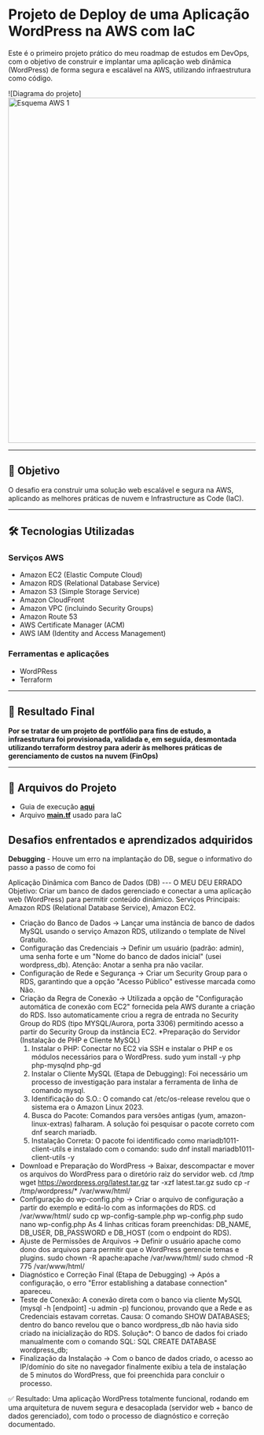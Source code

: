 # Projeto de Deploy de uma Aplicação WordPress na AWS com IaC

Este é o primeiro projeto prático do meu roadmap de estudos em DevOps, com o objetivo de construir e implantar uma aplicação web dinâmica (WordPress) de forma segura e escalável na AWS, utilizando infraestrutura como código.


![Diagrama do projeto]<img width="1351" height="701" alt="Esquema AWS 1" src="https://github.com/user-attachments/assets/93ab373c-ed84-4a70-9098-436816679de9" />


---

## 🎯 Objetivo

O desafio era construir uma solução web escalável e segura na AWS, aplicando as melhores práticas de nuvem e Infrastructure as Code (IaC).

---

## 🛠️ Tecnologias Utilizadas

### Serviços AWS
* Amazon EC2 (Elastic Compute Cloud)
* Amazon RDS (Relational Database Service)
* Amazon S3 (Simple Storage Service)
* Amazon CloudFront
* Amazon VPC (incluindo Security Groups)
* Amazon Route 53
* AWS Certificate Manager (ACM)
* AWS IAM (Identity and Access Management)

### Ferramentas e aplicações
* WordPRess
* Terraform

---

## 🚀 Resultado Final

**Por se tratar de um projeto de portfólio para fins de estudo, a infraestrutura foi provisionada, validada e, em seguida, desmontada utilizando terraform destroy para aderir às melhores práticas de gerenciamento de custos na nuvem (FinOps)**

---

## 📂 Arquivos do Projeto

* Guia de execução [**aqui**](https://github.com/julioccamargo/artigos/blob/main/01-como-criar-site-estatico-aws.md)
* Arquivo [**main.tf**](main.tf) usado para IaC

## Desafios enfrentados e aprendizados adquiridos
**Debugging** - Houve um erro na implantação do DB, segue o informativo do passo a passo de como foi

Aplicação Dinâmica com Banco de Dados (DB) --- O MEU DEU ERRADO
Objetivo: Criar um banco de dados gerenciado e conectar a uma aplicação web (WordPress) para permitir conteúdo dinâmico. Serviços Principais: Amazon RDS (Relational Database Service), Amazon EC2.

* Criação do Banco de Dados → Lançar uma instância de banco de dados MySQL usando o serviço Amazon RDS, utilizando o template de Nível Gratuito.
* Configuração das Credenciais → Definir um usuário (padrão: admin), uma senha forte e um "Nome do banco de dados inicial" (usei wordpress_db). Atenção: Anotar a senha pra não vacilar.
* Configuração de Rede e Segurança → Criar um Security Group para o RDS, garantindo que a opção "Acesso Público" estivesse marcada como Não.
* Criação da Regra de Conexão → Utilizada a opção de "Configuração automática de conexão com EC2" fornecida pela AWS durante a criação do RDS. Isso automaticamente criou a regra de entrada no Security Group do RDS (tipo MYSQL/Aurora, porta 3306) permitindo acesso a partir do Security Group da instância EC2.
*Preparação do Servidor (Instalação de PHP e Cliente MySQL) 
    1. Instalar o PHP: Conectar no EC2 via SSH e instalar o PHP e os módulos necessários para o WordPress. sudo yum install -y php php-mysqlnd php-gd
    2. Instalar o Cliente MySQL (Etapa de Debugging): Foi necessário um processo de investigação para instalar a ferramenta de linha de comando mysql.
    3. Identificação do S.O.: O comando cat /etc/os-release revelou que o sistema era o Amazon Linux 2023.
    4. Busca do Pacote: Comandos para versões antigas (yum, amazon-linux-extras) falharam. A solução foi pesquisar o pacote correto com dnf search mariadb.
    5. Instalação Correta: O pacote foi identificado como mariadb1011-client-utils e instalado com o comando: sudo dnf install mariadb1011-client-utils -y
* Download e Preparação do WordPress → Baixar, descompactar e mover os arquivos do WordPress para o diretório raiz do servidor web. cd /tmp wget https://wordpress.org/latest.tar.gz tar -xzf latest.tar.gz sudo cp -r /tmp/wordpress/* /var/www/html/
* Configuração do wp-config.php → Criar o arquivo de configuração a partir do exemplo e editá-lo com as informações do RDS. cd /var/www/html/ sudo cp wp-config-sample.php wp-config.php sudo nano wp-config.php As 4 linhas críticas foram preenchidas:   DB_NAME, DB_USER, DB_PASSWORD e DB_HOST (com o endpoint do RDS).
* Ajuste de Permissões de Arquivos → Definir o usuário apache como dono dos arquivos para permitir que o WordPress gerencie temas e plugins. sudo chown -R apache:apache /var/www/html/ sudo chmod -R 775 /var/www/html/
* Diagnóstico e Correção Final (Etapa de Debugging) → Após a configuração, o erro "Error establishing a database connection" apareceu.
* Teste de Conexão: A conexão direta com o banco via cliente MySQL (mysql -h [endpoint] -u admin -p) funcionou, provando que a Rede e as Credenciais estavam corretas. Causa: O comando SHOW DATABASES; dentro do banco revelou que o banco wordpress_db não havia sido criado na inicialização do RDS. Solução*: O banco de dados foi criado manualmente com o comando SQL: SQL CREATE DATABASE wordpress_db;
* Finalização da Instalação → Com o banco de dados criado, o acesso ao IP/domínio do site no navegador finalmente exibiu a tela de instalação de 5 minutos do WordPress, que foi preenchida para concluir o processo.

✅ Resultado: Uma aplicação WordPress totalmente funcional, rodando em uma arquitetura de nuvem segura e desacoplada (servidor web + banco de dados gerenciado), com todo o processo de diagnóstico e correção documentado.

